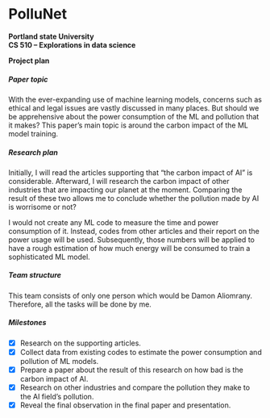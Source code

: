 # PolluNet

**Portland state University**<br/>
**CS 510 – Explorations in data science**

**Project plan**

##### Paper topic
With the ever-expanding use of machine learning models, concerns such as ethical and legal issues are vastly discussed in many places. But should we be apprehensive about the power consumption of the ML and pollution that it makes? This paper’s main topic is around the carbon impact of the ML model training.
##### Research plan
Initially, I will read the articles supporting that “the carbon impact of AI” is considerable. Afterward, I will research the carbon impact of other industries that are impacting our planet at the moment. Comparing the result of these two allows me to conclude whether the pollution made by AI is worrisome or not?

I would not create any ML code to measure the time and power consumption of it. Instead, codes from other articles and their report on the power usage will be used. Subsequently, those numbers will be applied to have a rough estimation of how much energy will be consumed to train a sophisticated ML model.
##### Team structure
This team consists of only one person which would be Damon Aliomrany. Therefore, all the tasks will be done by me.
##### Milestones
- [x] Research on the supporting articles.
- [x] Collect data from existing codes to estimate the power consumption and pollution of ML models.
- [x] Prepare a paper about the result of this research on how bad is the carbon impact of AI.
- [x] Research on other industries and compare the pollution they make to the AI field’s pollution.
- [x] Reveal the final observation in the final paper and presentation.
